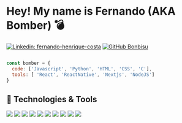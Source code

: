 # Hey! My name is Fernando (AKA Bomber) 💣 

[![Linkedin: fernando-henrique-costa](https://img.shields.io/badge/-fernando&#8722;henrique&#8722;costa-blue?style=flat-square&logo=Linkedin&logoColor=white&link=https://www.linkedin.com/in/fernando-henrique-costa/)](https://www.linkedin.com/in/fernando-henrique-costa/)
[![GitHub Bonbisu](https://img.shields.io/github/followers/Bonbisu?label=follow&style=social)](https://github.com/Bonbisu)

```javascript

const bomber = {
  code: ['Javascript', 'Python', 'HTML', 'CSS', 'C'],
  tools: [ 'React', 'ReactNative', 'Nextjs', 'NodeJS']
}


```

## 🔧 Technologies & Tools

![](https://img.shields.io/badge/OS-Linux-informational?style=flat&logo=linux&logoColor=white&color=blueviolet)
![](https://img.shields.io/badge/Editor-VS_Code-informational?style=flat&logo=visual-studio-code&logoColor=white&color=blueviolet)
![](https://img.shields.io/badge/Code-Python-informational?style=flat&logo=python&logoColor=white&color=blueviolet)
![](https://img.shields.io/badge/Code-Javascript-informational?style=flat&logo=javascript&logoColor=white&color=blueviolet)
![](https://img.shields.io/badge/Shell-ZSH-informational?style=flat&logo=gnu-bash&logoColor=white&color=blueviolet)
![](https://img.shields.io/badge/Tools-ReactJS-informational?style=flat&logo=react&logoColor=white&color=blueviolet)
![](https://img.shields.io/badge/Tools-NextJS-informational?style=flat&logo=react&logoColor=white&color=blueviolet)
![](https://img.shields.io/badge/Tools-ReactNative-informational?style=flat&logo=react&logoColor=white&color=blueviolet)
![](https://img.shields.io/badge/Tools-MongoDB-informational?style=flat&logo=mongodb&logoColor=white&color=blueviolet)
![](https://img.shields.io/badge/Tools-SQL-informational?style=flat&logo=mysql&logoColor=white&color=blueviolet)
